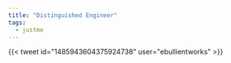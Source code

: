 ```yaml
---
title: "Distinguished Engineer"
tags:
  - justme
---
```


{{< tweet id="1485943604375924738" user="ebullientworks" >}}